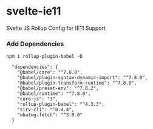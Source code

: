 # svelte-ie11
Svelte JS  Rollup Config for IE11 Support


### Add Dependencies
`npm i rollup-plugin-babel -D`

```
  "dependencies": {
    "@babel/core": "^7.8.0",
    "@babel/plugin-syntax-dynamic-import": "^7.8.0",
    "@babel/plugin-transform-runtime": "^7.8.0",
    "@babel/preset-env": "^7.8.2",
    "@babel/runtime": "^7.8.0",
    "core-js": "3",
    "rollup-plugin-babel": "^4.3.3",
    "sirv-cli": "^0.4.4",
    "whatwg-fetch": "^3.0.0"
  }
```

